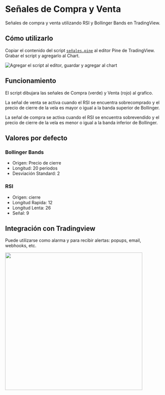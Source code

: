 # Señales de Compra y Venta

Señales de compra y venta utilizando RSI y Bollinger Bands en TradingView.

## Cómo utilizarlo

Copiar el contenido del script [`señales.pine`](https://github.com/LucasNatoli/Pine-script-compra-venta/blob/main/sen%CC%83ales.pine) al editor Pine de TradingView. Grabar el script y agregarlo al Chart. 


![Agregar el script al editor, guardar y agregar al chart](pine-script-01.png?raw=true "Cómo utilizarlo")

## Funcionamiento

El script dibujara las señales de Compra (verde) y Venta (rojo) al grafico. 

La señal de venta se activa cuando el RSI se encuentra sobrecomprado y el precio de cierre de la vela es mayor o igual a la banda superior de Bollinger.

La señal de compra se activa cuando el RSI se encuentra sobrevendido y el precio de cierre de la vela es menor o igual a la banda inferior de Bollinger.

## Valores por defecto

### Bollinger Bands

* Origen: Precio de cierre
* Longitud: 20 periodos
* Desviación Standard: 2

### RSI
* Origen: cierre
* Longitud Rapida: 12
* Longitud Lenta: 26
* Señal: 9


## Integración con Tradingview

Puede utilizarse como alarma y para recibir alertas: popups, email, webhooks, etc.  

<img src="pine-script-02.png?raw=true" width="444">
